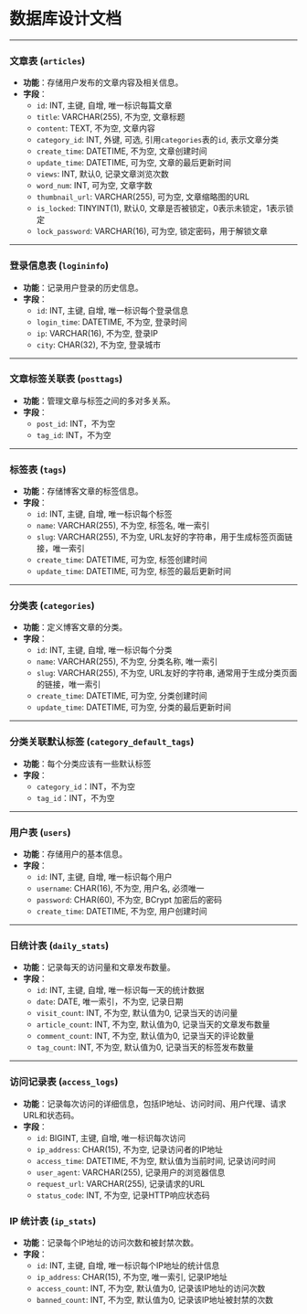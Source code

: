 # 数据库设计文档

---

### 文章表 (`articles`)
- **功能**：存储用户发布的文章内容及相关信息。
- **字段**：
  - `id`: INT, 主键, 自增, 唯一标识每篇文章
  - `title`: VARCHAR(255), 不为空, 文章标题
  - `content`: TEXT, 不为空, 文章内容
  - `category_id`: INT, 外键, 可选, 引用`categories`表的`id`, 表示文章分类
  - `create_time`: DATETIME, 不为空, 文章创建时间
  - `update_time`: DATETIME, 可为空, 文章的最后更新时间
  - `views`: INT, 默认0, 记录文章浏览次数
  - `word_num`: INT, 可为空, 文章字数
  - `thumbnail_url`: VARCHAR(255), 可为空, 文章缩略图的URL
  - `is_locked`: TINYINT(1), 默认0, 文章是否被锁定，0表示未锁定，1表示锁定
  - `lock_password`: VARCHAR(16), 可为空, 锁定密码，用于解锁文章

---

### 登录信息表 (`logininfo`)
- **功能**：记录用户登录的历史信息。
- **字段**：
  - `id`: INT, 主键, 自增, 唯一标识每个登录信息
  - `login_time`: DATETIME, 不为空, 登录时间
  - `ip`: VARCHAR(16), 不为空, 登录IP
  - `city`: CHAR(32), 不为空, 登录城市

---

### 文章标签关联表 (`posttags`)
- **功能**：管理文章与标签之间的多对多关系。
- **字段**：
  - `post_id`: INT，不为空
  - `tag_id`: INT，不为空

---

### 标签表 (`tags`)
- **功能**：存储博客文章的标签信息。
- **字段**：
  - `id`: INT, 主键, 自增, 唯一标识每个标签
  - `name`: VARCHAR(255), 不为空, 标签名, 唯一索引
  - `slug`: VARCHAR(255), 不为空, URL友好的字符串，用于生成标签页面链接，唯一索引
  - `create_time`: DATETIME, 可为空, 标签创建时间
  - `update_time`: DATETIME, 可为空, 标签的最后更新时间

---

### 分类表 (`categories`)
- **功能**：定义博客文章的分类。
- **字段**：
  - `id`: INT, 主键, 自增, 唯一标识每个分类
  - `name`: VARCHAR(255), 不为空, 分类名称, 唯一索引
  - `slug`: VARCHAR(255), 不为空, URL友好的字符串, 通常用于生成分类页面的链接，唯一索引
  - `create_time`: DATETIME, 可为空, 分类创建时间
  - `update_time`: DATETIME, 可为空, 分类的最后更新时间

---

### 分类关联默认标签 (`category_default_tags`)
- **功能**：每个分类应该有一些默认标签
- **字段**：
  - `category_id`：INT，不为空
  - `tag_id`：INT，不为空

---

### 用户表 (`users`)
- **功能**：存储用户的基本信息。
- **字段**：
  - `id`: INT, 主键, 自增, 唯一标识每个用户
  - `username`: CHAR(16), 不为空, 用户名, 必须唯一
  - `password`: CHAR(60), 不为空, BCrypt 加密后的密码
  - `create_time`: DATETIME, 不为空, 用户创建时间

---

### 日统计表 (`daily_stats`)
- **功能**：记录每天的访问量和文章发布数量。
- **字段**：
  - `id`: INT, 主键, 自增, 唯一标识每一天的统计数据
  - `date`: DATE, 唯一索引，不为空, 记录日期
  - `visit_count`: INT, 不为空, 默认值为0, 记录当天的访问量
  - `article_count`: INT, 不为空, 默认值为0, 记录当天的文章发布数量
  - `comment_count`: INT, 不为空, 默认值为0, 记录当天的评论数量
  - `tag_count`: INT, 不为空, 默认值为0, 记录当天的标签发布数量

---

### 访问记录表 (`access_logs`)
- **功能**：记录每次访问的详细信息，包括IP地址、访问时间、用户代理、请求URL和状态码。
- **字段**：
  - `id`: BIGINT, 主键, 自增, 唯一标识每次访问
  - `ip_address`: CHAR(15), 不为空, 记录访问者的IP地址
  - `access_time`: DATETIME, 不为空, 默认值为当前时间, 记录访问时间
  - `user_agent`: VARCHAR(255), 记录用户的浏览器信息
  - `request_url`: VARCHAR(255), 记录请求的URL
  - `status_code`: INT, 不为空, 记录HTTP响应状态码

### IP 统计表 (`ip_stats`)
- **功能**：记录每个IP地址的访问次数和被封禁次数。
- **字段**：
  - `id`: INT, 主键, 自增, 唯一标识每个IP地址的统计信息
  - `ip_address`: CHAR(15), 不为空, 唯一索引, 记录IP地址
  - `access_count`: INT, 不为空, 默认值为0, 记录该IP地址的访问次数
  - `banned_count`: INT, 不为空, 默认值为0, 记录该IP地址被封禁的次数
